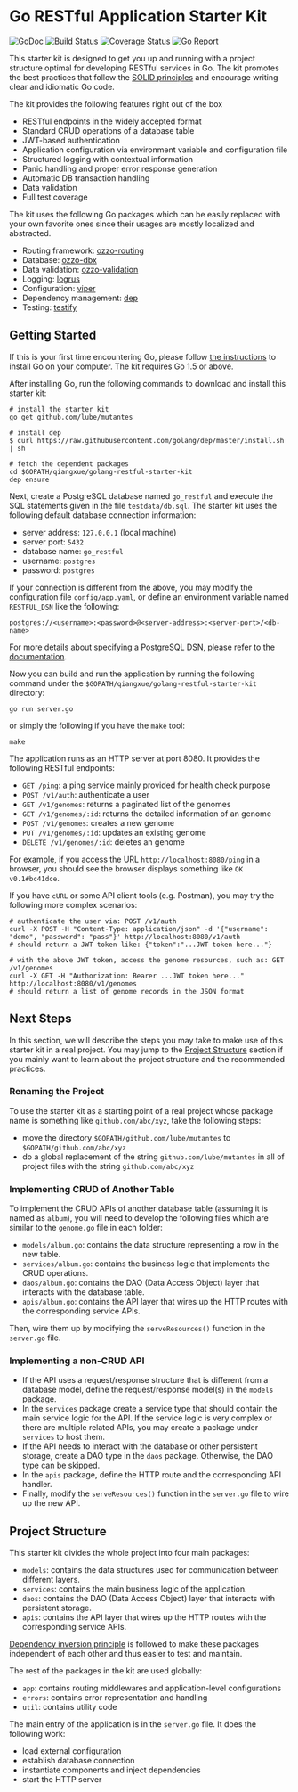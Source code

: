 # Go RESTful Application Starter Kit

[![GoDoc](https://godoc.org/github.com/lube/mutantes?status.png)](http://godoc.org/github.com/lube/mutantes)
[![Build Status](https://travis-ci.org/qiangxue/golang-restful-starter-kit.svg?branch=master)](https://travis-ci.org/qiangxue/golang-restful-starter-kit)
[![Coverage Status](https://coveralls.io/repos/github/qiangxue/golang-restful-starter-kit/badge.svg?branch=master)](https://coveralls.io/github/qiangxue/golang-restful-starter-kit?branch=master)
[![Go Report](https://goreportcard.com/badge/github.com/lube/mutantes)](https://goreportcard.com/report/github.com/lube/mutantes)

This starter kit is designed to get you up and running with a project structure optimal for developing
RESTful services in Go. The kit promotes the best practices that follow the [SOLID principles](<https://en.wikipedia.org/wiki/SOLID_(object-oriented_design)>)
and encourage writing clear and idiomatic Go code.

The kit provides the following features right out of the box

- RESTful endpoints in the widely accepted format
- Standard CRUD operations of a database table
- JWT-based authentication
- Application configuration via environment variable and configuration file
- Structured logging with contextual information
- Panic handling and proper error response generation
- Automatic DB transaction handling
- Data validation
- Full test coverage

The kit uses the following Go packages which can be easily replaced with your own favorite ones
since their usages are mostly localized and abstracted.

- Routing framework: [ozzo-routing](https://github.com/go-ozzo/ozzo-routing)
- Database: [ozzo-dbx](https://github.com/go-ozzo/ozzo-dbx)
- Data validation: [ozzo-validation](https://github.com/go-ozzo/ozzo-validation)
- Logging: [logrus](https://github.com/Sirupsen/logrus)
- Configuration: [viper](https://github.com/spf13/viper)
- Dependency management: [dep](https://github.com/golang/dep)
- Testing: [testify](https://github.com/stretchr/testify)

## Getting Started

If this is your first time encountering Go, please follow [the instructions](https://golang.org/doc/install) to
install Go on your computer. The kit requires Go 1.5 or above.

After installing Go, run the following commands to download and install this starter kit:

```shell
# install the starter kit
go get github.com/lube/mutantes

# install dep
$ curl https://raw.githubusercontent.com/golang/dep/master/install.sh | sh

# fetch the dependent packages
cd $GOPATH/qiangxue/golang-restful-starter-kit
dep ensure
```

Next, create a PostgreSQL database named `go_restful` and execute the SQL statements given in the file `testdata/db.sql`.
The starter kit uses the following default database connection information:

- server address: `127.0.0.1` (local machine)
- server port: `5432`
- database name: `go_restful`
- username: `postgres`
- password: `postgres`

If your connection is different from the above, you may modify the configuration file `config/app.yaml`, or
define an environment variable named `RESTFUL_DSN` like the following:

```
postgres://<username>:<password>@<server-address>:<server-port>/<db-name>
```

For more details about specifying a PostgreSQL DSN, please refer to [the documentation](https://godoc.org/github.com/lib/pq).

Now you can build and run the application by running the following command under the
`$GOPATH/qiangxue/golang-restful-starter-kit` directory:

```shell
go run server.go
```

or simply the following if you have the `make` tool:

```shell
make
```

The application runs as an HTTP server at port 8080. It provides the following RESTful endpoints:

- `GET /ping`: a ping service mainly provided for health check purpose
- `POST /v1/auth`: authenticate a user
- `GET /v1/genomes`: returns a paginated list of the genomes
- `GET /v1/genomes/:id`: returns the detailed information of an genome
- `POST /v1/genomes`: creates a new genome
- `PUT /v1/genomes/:id`: updates an existing genome
- `DELETE /v1/genomes/:id`: deletes an genome

For example, if you access the URL `http://localhost:8080/ping` in a browser, you should see the browser
displays something like `OK v0.1#bc41dce`.

If you have `cURL` or some API client tools (e.g. Postman), you may try the following more complex scenarios:

```shell
# authenticate the user via: POST /v1/auth
curl -X POST -H "Content-Type: application/json" -d '{"username": "demo", "password": "pass"}' http://localhost:8080/v1/auth
# should return a JWT token like: {"token":"...JWT token here..."}

# with the above JWT token, access the genome resources, such as: GET /v1/genomes
curl -X GET -H "Authorization: Bearer ...JWT token here..." http://localhost:8080/v1/genomes
# should return a list of genome records in the JSON format
```

## Next Steps

In this section, we will describe the steps you may take to make use of this starter kit in a real project.
You may jump to the [Project Structure](#project-structure) section if you mainly want to learn about
the project structure and the recommended practices.

### Renaming the Project

To use the starter kit as a starting point of a real project whose package name is something like
`github.com/abc/xyz`, take the following steps:

- move the directory `$GOPATH/github.com/lube/mutantes` to `$GOPATH/github.com/abc/xyz`
- do a global replacement of the string `github.com/lube/mutantes` in all of
  project files with the string `github.com/abc/xyz`

### Implementing CRUD of Another Table

To implement the CRUD APIs of another database table (assuming it is named as `album`),
you will need to develop the following files which are similar to the `genome.go` file in each folder:

- `models/album.go`: contains the data structure representing a row in the new table.
- `services/album.go`: contains the business logic that implements the CRUD operations.
- `daos/album.go`: contains the DAO (Data Access Object) layer that interacts with the database table.
- `apis/album.go`: contains the API layer that wires up the HTTP routes with the corresponding service APIs.

Then, wire them up by modifying the `serveResources()` function in the `server.go` file.

### Implementing a non-CRUD API

- If the API uses a request/response structure that is different from a database model,
  define the request/response model(s) in the `models` package.
- In the `services` package create a service type that should contain the main service logic for the API.
  If the service logic is very complex or there are multiple related APIs, you may create
  a package under `services` to host them.
- If the API needs to interact with the database or other persistent storage, create
  a DAO type in the `daos` package. Otherwise, the DAO type can be skipped.
- In the `apis` package, define the HTTP route and the corresponding API handler.
- Finally, modify the `serveResources()` function in the `server.go` file to wire up the new API.

## Project Structure

This starter kit divides the whole project into four main packages:

- `models`: contains the data structures used for communication between different layers.
- `services`: contains the main business logic of the application.
- `daos`: contains the DAO (Data Access Object) layer that interacts with persistent storage.
- `apis`: contains the API layer that wires up the HTTP routes with the corresponding service APIs.

[Dependency inversion principle](https://en.wikipedia.org/wiki/Dependency_inversion_principle)
is followed to make these packages independent of each other and thus easier to test and maintain.

The rest of the packages in the kit are used globally:

- `app`: contains routing middlewares and application-level configurations
- `errors`: contains error representation and handling
- `util`: contains utility code

The main entry of the application is in the `server.go` file. It does the following work:

- load external configuration
- establish database connection
- instantiate components and inject dependencies
- start the HTTP server
